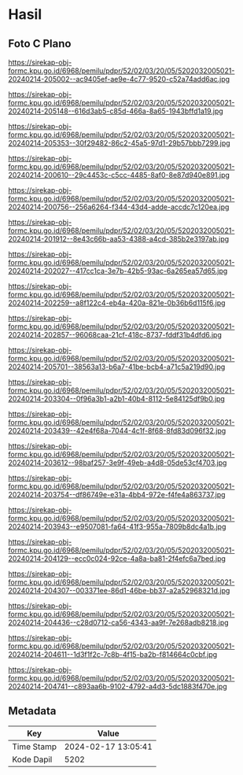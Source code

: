 # Hasil

## Foto C Plano

https://sirekap-obj-formc.kpu.go.id/6968/pemilu/pdpr/52/02/03/20/05/5202032005021-20240214-205002--ac9405ef-ae9e-4c77-9520-c52a74add6ac.jpg

https://sirekap-obj-formc.kpu.go.id/6968/pemilu/pdpr/52/02/03/20/05/5202032005021-20240214-205148--616d3ab5-c85d-466a-8a65-1943bffd1a19.jpg

https://sirekap-obj-formc.kpu.go.id/6968/pemilu/pdpr/52/02/03/20/05/5202032005021-20240214-205353--30f29482-86c2-45a5-97d1-29b57bbb7299.jpg

https://sirekap-obj-formc.kpu.go.id/6968/pemilu/pdpr/52/02/03/20/05/5202032005021-20240214-200610--29c4453c-c5cc-4485-8af0-8e87d940e891.jpg

https://sirekap-obj-formc.kpu.go.id/6968/pemilu/pdpr/52/02/03/20/05/5202032005021-20240214-200756--256a6264-f344-43d4-adde-accdc7c120ea.jpg

https://sirekap-obj-formc.kpu.go.id/6968/pemilu/pdpr/52/02/03/20/05/5202032005021-20240214-201912--8e43c66b-aa53-4388-a4cd-385b2e3197ab.jpg

https://sirekap-obj-formc.kpu.go.id/6968/pemilu/pdpr/52/02/03/20/05/5202032005021-20240214-202027--417cc1ca-3e7b-42b5-93ac-6a265ea57d65.jpg

https://sirekap-obj-formc.kpu.go.id/6968/pemilu/pdpr/52/02/03/20/05/5202032005021-20240214-202259--a8f122c4-eb4a-420a-821e-0b36b6d115f6.jpg

https://sirekap-obj-formc.kpu.go.id/6968/pemilu/pdpr/52/02/03/20/05/5202032005021-20240214-202857--96068caa-21cf-418c-8737-fddf31b4dfd6.jpg

https://sirekap-obj-formc.kpu.go.id/6968/pemilu/pdpr/52/02/03/20/05/5202032005021-20240214-205701--38563a13-b6a7-41be-bcb4-a71c5a219d90.jpg

https://sirekap-obj-formc.kpu.go.id/6968/pemilu/pdpr/52/02/03/20/05/5202032005021-20240214-203304--0f96a3b1-a2b1-40b4-8112-5e84125df9b0.jpg

https://sirekap-obj-formc.kpu.go.id/6968/pemilu/pdpr/52/02/03/20/05/5202032005021-20240214-203439--42e4f68a-7044-4c1f-8f68-8fd83d096f32.jpg

https://sirekap-obj-formc.kpu.go.id/6968/pemilu/pdpr/52/02/03/20/05/5202032005021-20240214-203612--98baf257-3e9f-49eb-a4d8-05de53cf4703.jpg

https://sirekap-obj-formc.kpu.go.id/6968/pemilu/pdpr/52/02/03/20/05/5202032005021-20240214-203754--df86749e-e31a-4bb4-972e-f4fe4a863737.jpg

https://sirekap-obj-formc.kpu.go.id/6968/pemilu/pdpr/52/02/03/20/05/5202032005021-20240214-203943--e9507081-fa64-41f3-955a-7809b8dc4a1b.jpg

https://sirekap-obj-formc.kpu.go.id/6968/pemilu/pdpr/52/02/03/20/05/5202032005021-20240214-204129--ecc0c024-92ce-4a8a-ba81-2f4efc6a7bed.jpg

https://sirekap-obj-formc.kpu.go.id/6968/pemilu/pdpr/52/02/03/20/05/5202032005021-20240214-204307--003371ee-86d1-46be-bb37-a2a52968321d.jpg

https://sirekap-obj-formc.kpu.go.id/6968/pemilu/pdpr/52/02/03/20/05/5202032005021-20240214-204436--c28d0712-ca56-4343-aa9f-7e268adb8218.jpg

https://sirekap-obj-formc.kpu.go.id/6968/pemilu/pdpr/52/02/03/20/05/5202032005021-20240214-204611--1d3f1f2c-7c8b-4f15-ba2b-f814664c0cbf.jpg

https://sirekap-obj-formc.kpu.go.id/6968/pemilu/pdpr/52/02/03/20/05/5202032005021-20240214-204741--c893aa6b-9102-4792-a4d3-5dc1883f470e.jpg


## Metadata

| Key        | Value               |
| ---------- | ------------------- |
| Time Stamp | 2024-02-17 13:05:41 |
| Kode Dapil | 5202                |



